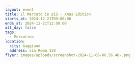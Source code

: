 ```yaml
---
layout: event
title: Il Mercato in più - Xmas Edition
starts_at: 2024-12-21T09:00:00
ends_at: 2024-12-21T12:00:00
all_day: false
tags:
  - Mercatino
location:
  city: Gaggiano
  address: via Roma 150
flyer: images/uploads/screenshot-2024-11-06-06.56.48-.png
---
```

